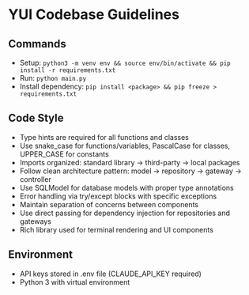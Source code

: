 # YUI Codebase Guidelines

## Commands
- Setup: `python3 -m venv env && source env/bin/activate && pip install -r requirements.txt`
- Run: `python main.py`
- Install dependency: `pip install <package> && pip freeze > requirements.txt`

## Code Style
- Type hints are required for all functions and classes
- Use snake_case for functions/variables, PascalCase for classes, UPPER_CASE for constants
- Imports organized: standard library → third-party → local packages
- Follow clean architecture pattern: model → repository → gateway → controller
- Use SQLModel for database models with proper type annotations
- Error handling via try/except blocks with specific exceptions
- Maintain separation of concerns between components
- Use direct passing for dependency injection for repositories and gateways
- Rich library used for terminal rendering and UI components

## Environment
- API keys stored in .env file (CLAUDE_API_KEY required)
- Python 3 with virtual environment